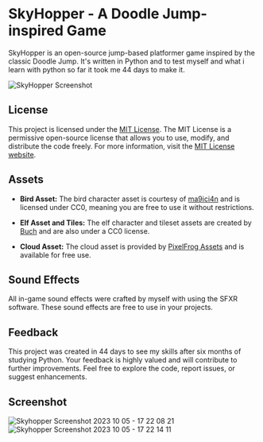 # SkyHopper - A Doodle Jump-inspired Game

SkyHopper is an open-source jump-based platformer game inspired by the classic Doodle Jump. It's written in Python and to test myself and what i learn with python so far it took me 44 days to make it.


![SkyHopper Screenshot](https://github.com/KaladinAsA/SkyHopper/assets/143271029/afe315a9-96b5-4765-81fe-49b6bc15c315)

## License

This project is licensed under the [MIT License](LICENSE). The MIT License is a permissive open-source license that allows you to use, modify, and distribute the code freely. For more information, visit the [MIT License website](https://opensource.org/licenses/MIT).

## Assets

- **Bird Asset:** The bird character asset is courtesy of [ma9ici4n](https://ma9ici4n.itch.io/pixel-art-bird-16x16) and is licensed under CC0, meaning you are free to use it without restrictions.

- **Elf Asset and Tiles:** The elf character and tileset assets are created by [Buch](https://opengameart.org/content/a-platformer-in-the-forest) and are also under a CC0 license.

- **Cloud Asset:** The cloud asset is provided by [PixelFrog Assets](https://pixelfrog-assets.itch.io/treasure-hunters) and is available for free use.

## Sound Effects

All in-game sound effects were crafted by myself with using the SFXR software. These sound effects are free to use in your projects.

## Feedback

This project was created in 44 days to see my skills after six months of studying Python. Your feedback is highly valued and will contribute to further improvements. Feel free to explore the code, report issues, or suggest enhancements.

## Screenshot
![Skyhopper Screenshot 2023 10 05 - 17 22 08 21](https://github.com/KaladinAsA/SkyHopper/assets/143271029/75ff5770-8fe1-4826-91d2-7b7f38103966)
![Skyhopper Screenshot 2023 10 05 - 17 22 14 11](https://github.com/KaladinAsA/SkyHopper/assets/143271029/1b84ccf0-9475-4e6a-8bae-229106824a0b)

